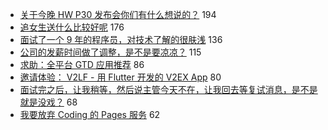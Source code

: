 - [关于今晚 HW P30 发布会你们有什么想说的？](https://www.v2ex.com/t/548902) 194
- [追女生送什么比较好呢](https://www.v2ex.com/t/549003) 176
- [面试了一个 9 年的程序员，对技术了解的很肤浅](https://www.v2ex.com/t/548945) 136
- [公司的发薪时间做了调整，是不是要凉凉？](https://www.v2ex.com/t/548968) 115
- [求助：全平台 GTD 应用推荐](https://www.v2ex.com/t/548925) 86
- [邀请体验： V2LF - 用 Flutter 开发的 V2EX App](https://www.v2ex.com/t/548936) 80
- [面试完之后，让我稍等，然后说主管今天不在，让我回去等复试消息，是不是就是没戏？](https://www.v2ex.com/t/549000) 68
- [我要放弃 Coding 的 Pages 服务](https://www.v2ex.com/t/548912) 62